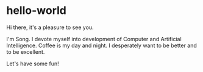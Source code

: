 # hello-world

Hi there, it's a pleasure to see you.

I'm Song. I devote myself into development of Computer and Artificial Intelligence.
Coffee is my day and night. I desperately want to be better and to be excellent. 

Let's have some fun!
